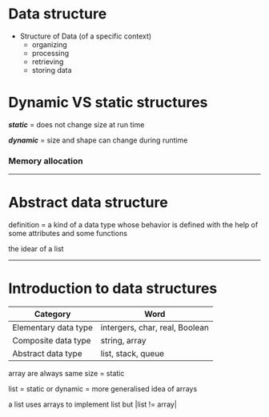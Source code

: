 
# Data structure

- Structure of Data (of a specific context)
    - organizing
    - processing
    - retrieving
    - storing data

# Dynamic VS static structures

***static*** = does not change size at run time

***dynamic*** = size and shape can change during runtime

### Memory allocation

---

# Abstract data structure

definition = a kind of a data type whose behavior is defined with the help of some attributes and some functions

the idear of a list

---

# Introduction to data structures

|Category|Word|
|-|-|
|Elementary data type|intergers, char, real, Boolean|
|Composite data type|string, array|
|Abstract data type|list, stack, queue|

array are always same size = static

list = static or dynamic = more generalised idea of arrays

a list uses arrays to implement list but |list != array|
